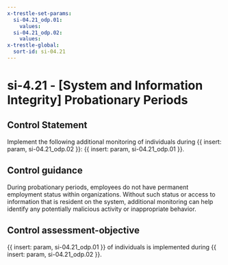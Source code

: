```yaml
---
x-trestle-set-params:
  si-04.21_odp.01:
    values:
  si-04.21_odp.02:
    values:
x-trestle-global:
  sort-id: si-04.21
---
```


# si-4.21 - \[System and Information Integrity\] Probationary Periods

## Control Statement

Implement the following additional monitoring of individuals during {{ insert: param, si-04.21_odp.02 }}: {{ insert: param, si-04.21_odp.01 }}.

## Control guidance

During probationary periods, employees do not have permanent employment status within organizations. Without such status or access to information that is resident on the system, additional monitoring can help identify any potentially malicious activity or inappropriate behavior.

## Control assessment-objective

{{ insert: param, si-04.21_odp.01 }} of individuals is implemented during {{ insert: param, si-04.21_odp.02 }}.
